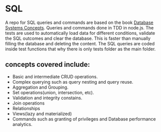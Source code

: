 # SQL
A repo for SQL queries and commands are based on the book [Database Systems Concepts](https://www.db-book.com "Database Systems Concepts").
Queries and commands done in TDD in  node.js.
The tests are used to automatically load data for different conditions, validate the SQL outcomes and clear the database. This is faster than manually filling the database and deleting the content.
The SQL queries are coded inside test functions that why there is only tests folder as the main folder.
## concepts covered include:
- Basic and intermediate CRUD operations.
- Complex querying such as query nesting and query reuse.
- Aggregation and Grouping.
- Set operations(union, intersection, etc).
- Validation and integrity constains.
- Join operations
- Relationships
- Views(lazy and materialized)
- Commands such as granting of privileges and Database performance analytics.
